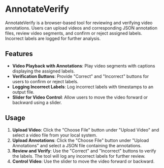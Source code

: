 # AnnotateVerify

AnnotateVerify is a browser-based tool for reviewing and verifying video annotations. Users can upload videos and corresponding JSON annotation files, review video segments, and confirm or reject assigned labels. Incorrect labels are logged for further analysis.

## Features

- **Video Playback with Annotations**: Play video segments with captions displaying the assigned labels.
- **Verification Buttons**: Provide "Correct" and "Incorrect" buttons for users to confirm or reject labels.
- **Logging Incorrect Labels**: Log incorrect labels with timestamps to an output file.
- **Slider for Video Control**: Allow users to move the video forward or backward using a slider.

## Usage

1. **Upload Video**: Click the "Choose File" button under "Upload Video" and select a video file from your local system.
2. **Upload Annotations**: Click the "Choose File" button under "Upload Annotations" and select a JSON file containing the annotations.
3. **Review and Verify**: Use the "Correct" and "Incorrect" buttons to verify the labels. The tool will log any incorrect labels for further review.
4. **Control Video**: Use the slider to move the video forward or backward.


